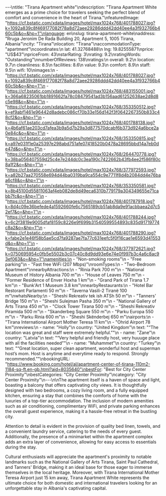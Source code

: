 ---\ntitle: "Tirana Apartment white"\ndescription: "Tirana Apartment White emerges as a prime choice for travelers seeking the perfect blend of comfort and convenience in the heart of Tirana."\nfeaturedImage: "https://cf.bstatic.com/xdata/images/hotel/max1024x768/401788027.jpg?k=1092a839c8f469177082f78a8d72aee29286ddd42dd40ee4a3f932766b460c5b&o=&hp=1"\nlanguage: en\nslug: tirana-apartment-white\naddress: "Rruga Jeronim De Rada Building 20, Apartment 5, 1005 Tirana, Albania"\ncity: "Tirana"\nlocation: "Tirana"\naccommodationType: "apartment"\ncoordinates:\n  lat: 41.32768488\n  lng: 19.82555871\nprice: "US$43"\npriceFrom: 43\nstarRating: 3\nrating: 9.2\nratingWords: "Outstanding"\nnumberOfReviews: 138\nratings:\n  overall: 9.2\n  location: 9.7\n  cleanliness: 8.5\n  facilities: 8.6\n  value: 9.3\n  comfort: 8.9\n  staff: 9.5\n  wifi: 10\nimages:\n  - "https://cf.bstatic.com/xdata/images/hotel/max1024x768/401788027.jpg?k=1092a839c8f469177082f78a8d72aee29286ddd42dd40ee4a3f932766b460c5b&o=&hp=1"\n  - "https://cf.bstatic.com/xdata/images/hotel/max1024x768/483155001.jpg?k=366a68235061bb1891662fa78c08479541ad3b156aad61252638ae2d8d8c5e98&o=&hp=1"\n  - "https://cf.bstatic.com/xdata/images/hotel/max1024x768/353350512.jpg?k=ef9abf1461e96442d8adebc086cf70b33e156d142f3f0642267350b833c48cf2&o=&hp=1"\n  - "https://cf.bstatic.com/xdata/images/hotel/max1024x768/401788138.jpg?k=4b6af61ae203cd7afea3b9a5d7b29a3d877570dcabf6b373d924a6bce2a0e84c&o=&hp=1"\n  - "https://cf.bstatic.com/xdata/images/hotel/max1024x768/353350815.jpg?k=a97e031f1e0a25397e298abd751afe07418520b0478a28695bbd14a7eb0de47d&o=&hp=1"\n  - "https://cf.bstatic.com/xdata/images/hotel/max1024x768/264470778.jpg?k=38ba056407559d25c4e7e244dc0c3ea190c7422662b43fb4ee2f586f80c8a1f2&o=&hp=1"\n  - "https://cf.bstatic.com/xdata/images/hotel/max1024x768/377972593.jpg?k=a82b27aa270558e694d44ba0319ba9ca554c9e7711f8d4b2084dd4e76baa6cf8&o=&hp=1"\n  - "https://cf.bstatic.com/xdata/images/hotel/max1024x768/353350581.jpg?k=8b45100d55811063af4eb082de8d49eca6310b779179a304349655e71cabb7fc&o=&hp=1"\n  - "https://cf.bstatic.com/xdata/images/hotel/max1024x768/401787918.jpg?k=8d4c09e36befede4a1592660fe6c7565189cb51ab8da9e91acbbaea2d7c52ef7&o=&hp=1"\n  - "https://cf.bstatic.com/xdata/images/hotel/max1024x768/401788244.jpg?k=6c2f3819e9005dfaf8159c8226e9f699b31540599554893c835d91719774c8a2&o=&hp=1"\n  - "https://cf.bstatic.com/xdata/images/hotel/max1024x768/401788290.jpg?k=fabe2e1e46f58b5ae5cd7fa9287ae7fa77c631eefc5f0f16cae1e6593d41553d&o=&hp=1"\n  - "https://cf.bstatic.com/xdata/images/hotel/max1024x768/377972621.jpg?k=0750695954c0fb5e5502b3c07c40c8d9dd93e6e74e0f997b3c4a6c8ac93ef063&o=&hp=1"\namenities:\n  - "Non-smoking rooms"\n  - "Free parking"\n  - "Fast free WiFi (207 Mbps)"\nroomTypes:\n  - "Two-Bedroom Apartment"\nnearbyAttractions:\n  - "Rinia Park 700 m"\n  - "National Museum of History Albania 700 m"\n  - "House of Leaves 750 m"\n  - "Former Residence of Enver Hoxha 1 km"\n  - "Grand Park of Tirana 1.7 km"\n  - "Bunk'Art 1 Museum 3.8 km"\nnearbyRestaurants:\n  - "Hotel Bar Restorant Parlamenti 50 m"\n  - "Taverna Vasili-2 Tiranë 100 m"\nwhatsNearby:\n  - "Sheshi Rekreativ tek ish ATSh 50 m"\n  - "Tanners' Bridge 150 m"\n  - "Sheshi Sulejman Pasha 350 m"\n  - "National Gallery of Arts Tirana 450 m"\n  - "Clock Tower Tirana 500 m"\n  - "Sheshi Rekreativ Piramida 500 m"\n  - "Skanderbeg Square 550 m"\n  - "Parku Europa 550 m"\n  - "Parku Rinia 600 m"\n  - "Sheshi Skënderbej 650 m"\nairports:\n  - "Tirana International Airport Mother Teresa 11 km"\n  - "Ohrid Airport 78 km"\nreviews:\n  - name: "Holly"\n    country: "United Kingdom"\n    text: "“The location was great and staff were extremely helpful.”"\n  - name: "Zane"\n    country: "Latvia"\n    text: "“Very helpful and friendly host, very huuuge place with all the facilities needed”"\n  - name: "Muhammet"\n    country: "Turkey"\n    text: "“Great location, super clean apartment, wonderful host and superman host’s mom. Host is anytime and everytime ready to respond. Strongly recommended.”"\nbookingURL: "https://www.booking.com/hotel/al/apartment-center-of-tirana-110m2-1184-sq-ft.en-gb.html?aid=8035640"\nbestFor: "Best for City Center Proximity"\nbestCategories: "City Center Proximity"\ncategory: "City Center Proximity"\n---\n\nThe apartment itself is a haven of space and light, boasting a balcony that offers captivating city views. It is thoughtfully designed with two bedrooms, a cozy living room, and a fully equipped kitchen, ensuring a stay that combines the comforts of home with the luxuries of a top-tier accommodation. The inclusion of modern amenities such as air conditioning, complimentary WiFi, and private parking enhances the overall guest experience, making it a hassle-free retreat in the bustling city.

Attention to detail is evident in the provision of quality bed linen, towels, and a convenient laundry service, catering to the needs of every guest. Additionally, the presence of a minimarket within the apartment complex adds an extra layer of convenience, allowing for easy access to essentials during the stay.

Cultural enthusiasts will appreciate the apartment's proximity to notable landmarks such as the National Gallery of Arts Tirana, Saint Paul Cathedral, and Tanners' Bridge, making it an ideal base for those eager to immerse themselves in the local heritage. Moreover, with Tirana International Mother Teresa Airport just 15 km away, Tirana Apartment White represents the ultimate choice for both domestic and international travelers looking for an unforgettable stay in Albania's captivating capital.